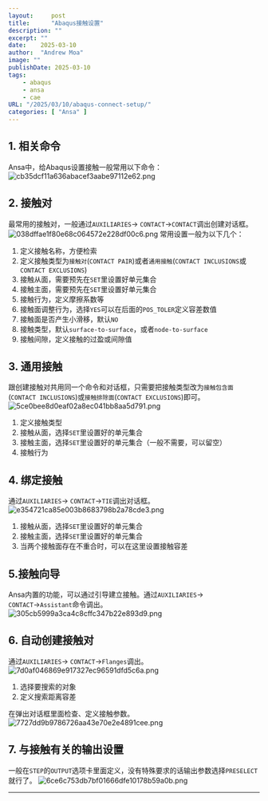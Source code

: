 ```yaml
---
layout:     post
title:      "Abaqus接触设置"
description: ""
excerpt: ""
date:    2025-03-10
author:  "Andrew Moa"
image: ""
publishDate: 2025-03-10
tags:
    - abaqus 
    - ansa
    - cae
URL: "/2025/03/10/abaqus-connect-setup/"
categories: [ "Ansa" ]    
---
```


## 1. 相关命令
Ansa中，给Abaqus设置接触一般常用以下命令：
![cb35dcf11a636abacef3aabe97112e62.png](/img/_resources/cb35dcf11a636abacef3aabe97112e62.png)

## 2. 接触对
最常用的接触对，一般通过`AUXILIARIES`→ `CONTACT`→`CONTACT`调出创建对话框。
![038dffae1f80e68c064572e228df00c6.png](/img/_resources/038dffae1f80e68c064572e228df00c6.png)
常用设置一般为以下几个：
1. 定义接触名称，方便检索
2. 定义接触类型为`接触对`(`CONTACT PAIR`)或者`通用接触`(`CONTACT INCLUSIONS`或`CONTACT EXCLUSIONS`)
3. 接触从面，需要预先在`SET`里设置好单元集合
4. 接触主面，需要预先在`SET`里设置好单元集合
5. 接触行为，定义摩擦系数等
6. 接触面调整行为，选择`YES`可以在后面的`POS_TOLER`定义容差数值
7. 接触面是否产生小滑移，默认`NO`
8. 接触类型，默认`surface-to-surface`，或者`node-to-surface`
9. 接触间隙，定义接触的过盈或间隙值

## 3. 通用接触
跟创建接触对共用同一个命令和对话框，只需要把接触类型改为`接触包含面`(`CONTACT INCLUSIONS`)或`接触排除面`(`CONTACT EXCLUSIONS`)即可。
![5ce0bee8d0eaf02a8ec041bb8aa5d791.png](/img/_resources/5ce0bee8d0eaf02a8ec041bb8aa5d791.png)

1. 定义接触类型
2. 接触从面，选择`SET`里设置好的单元集合
3. 接触主面，选择`SET`里设置好的单元集合（一般不需要，可以留空）
4. 接触行为

## 4. 绑定接触
通过`AUXILIARIES`→ `CONTACT`→`TIE`调出对话框。
![e354721ca85e003b8683798b2a78cde3.png](/img/_resources/e354721ca85e003b8683798b2a78cde3.png)

1. 接触从面，选择`SET`里设置好的单元集合
2. 接触主面，选择`SET`里设置好的单元集合
3. 当两个接触面存在不重合时，可以在这里设置接触容差

## 5.接触向导
Ansa内置的功能，可以通过引导建立接触。通过`AUXILIARIES`→ `CONTACT`→`Assistant`命令调出。
![305cb5999a3ca4c8cffc347b22e893d9.png](/img/_resources/305cb5999a3ca4c8cffc347b22e893d9.png)

## 6. 自动创建接触对
通过`AUXILIARIES`→ `CONTACT`→`Flanges`调出。
![7d0af046869e917327ec96591dfd5c6a.png](/img/_resources/7d0af046869e917327ec96591dfd5c6a.png)

1. 选择要搜索的对象
2. 定义搜索距离容差

在弹出对话框里面检查、定义接触参数。
![7727dd9b9786726aa43e70e2e4891cee.png](/img/_resources/7727dd9b9786726aa43e70e2e4891cee.png)

## 7. 与接触有关的输出设置
一般在`STEP`的`OUTPUT`选项卡里面定义，没有特殊要求的话输出参数选择`PRESELECT`就行了。
![6ce6c753db7bf01666dfe10178b59a0b.png](/img/_resources/6ce6c753db7bf01666dfe10178b59a0b.png)

---

